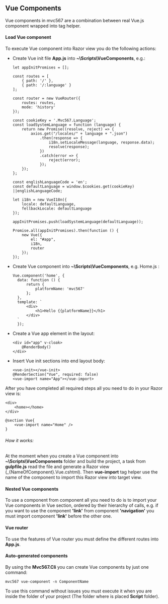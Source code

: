 ## Vue Components

Vue components in mvc567 are a combination between real Vue.js component wrapped into tag helper. 

#### Load Vue component
To execute Vue component into Razor view you do the following actions:

* Create Vue init file **App.js** into **~\Scripts\VueComponents**, e.g.:
  ````
  let appInitPromises = [];

  const routes = [
      { path: '/' },
      { path: '/:language' }
  ];

  const router = new VueRouter({
      routes: routes,
      mode: 'history'
  });

  const cookieKey = '.Mvc567.Language';
  const loadSystemLanguage = function (language) {
      return new Promise((resolve, reject) => {
          axios.get("/locales/" + language + ".json")
              .then(response => {
                  i18n.setLocaleMessage(language, response.data);
                  resolve(response);
              })
              .catch(error => {
                  reject(error);
              });
      });
  };

  const englishLanguageCode = 'en';
  const defaultLanguage = window.$cookies.get(cookieKey) ||englishLanguageCode;

  let i18n = new VueI18n({
      locale: defaultLanguage,
      fellbackLocale: defaultLanguage
  });

  appInitPromises.push(loadSystemLanguage(defaultLanguage));

  Promise.all(appInitPromises).then(function () {
      new Vue({
          el: "#app",
          i18n,
          router
      });
  });
  ````
* Create Vue component into **~\Scripts\VueComponents**, e.g. Home.js :
  ````
  Vue.component('home', {
    data: function () {
        return {
            platformName: 'mvc567'
        };
    },
    template: `
        <div>
            <h1>Hello {{platformName}}</h1>
        </div>
    `
    });
  ````
* Create a Vue app element in the layout:
  ```
  <div id="app" v-cloak>
      @RenderBody()
  </div>
  ```
* Insert Vue init sections into end layout body:
  ```
  <vue-init></vue-init>
  @RenderSection("Vue", required: false)
  <vue-import name="App"></vue-import>
  ```
After you have completed all required steps all you need to do in your Razor view is:
```
<div>
    <home></home>
</div>

@section Vue{
    <vue-import name="Home" />
}
```

###### How it works:
At the moment when you create a Vue component into **~\Scripts\VueComponents** folder and build the project, a task from **gulpfile.js** read the file and generate a Razor view (_{NameOfComponent}.Vue.cshtml). Then **vue-import** tag helper use the name of the component to import this Razor view into target view.

#### Nested Vue components

To use a component from component all you need to do is to import your Vue components in Vue section, ordered by their hierarchy of calls, e.g. if you want to use the component **'link'** from component **'navigation'** you must import component **'link'** before the other one.

#### Vue router

To use the features of Vue router you must define the different routes into **App.js**.

#### Auto-generated components

By using the **Mvc567.Cli** you can create Vue components by just one command:
```
mvc567 vue-component -n ComponentName
```
To use this command without issues you must execute it when you are inside the folder of your project (The folder where is placed **Script** folder).